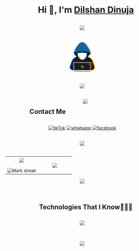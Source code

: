 <div align="center">
    <div align="center">
        <ul align="center">
            <summary>
                <h1 style="display: inline-block">Hi 👋, I'm <a href="https://100rabhcsmc.github.io/Me.io/"
                        target="blank">
                        Dilshan Dinuja</a></h1>
            </summary>
        </ul>
        <img
            src="https://user-images.githubusercontent.com/73097560/115834477-dbab4500-a447-11eb-908a-139a6edaec5c.gif">
    </div>
    <br /><br />
    <div align="center">
        <img src="https://github.com/0xAbdulKhalid/0xAbdulKhalid/raw/main/assets/mdImages/about_me.gif" width="100px" />
    </div>
    <br /><br />
    <img src="https://user-images.githubusercontent.com/73097560/115834477-dbab4500-a447-11eb-908a-139a6edaec5c.gif">
    <br /><br />
    <div align="center">
        <img align="right" src="https://github.com/7oSkaaa/7oSkaaa/blob/main/Images/Right_Side.gif?raw=true"
            width=250px>
        <div>
            <ul align="center">
                <summary>
                    <h2 style="display: inline-block">Contact Me</h2>
                </summary>
            </ul>
            <a href="https://www.tiktok.com/@sl_code_hub?_t=8lB3USQZmPh&_r=1"><img
                    src="https://cdn-icons-png.flaticon.com/128/3046/3046126.png" alt="tikTok" width="60"></a>
            <a href="https://wa.me/+94714587221"><img src="https://cdn-icons-png.flaticon.com/128/2504/2504957.png"
                    alt="whatsapp" width="60"></a>
            <a href="https://www.facebook.com/profile.php?id=61555628950587&mibextid=ZbWKwL"><img
                    src="https://cdn-icons-png.flaticon.com/128/2504/2504903.png" alt="facebook" width="60"></a>
        </div>
    </div>
    <br /><br />
    <img src="https://user-images.githubusercontent.com/73097560/115834477-dbab4500-a447-11eb-908a-139a6edaec5c.gif">
    <br /><br />
    <div align="center">
        <table align="center">
            <tr border="none">
                <td width="50%" align="center">
                    <img align="center"
                        src="https://github-readme-stats.vercel.app/api?username=dilshan615&theme=dark&show_icons=true&count_private=true" />
                    <br></br>
                    <img title="🔥 Get streak stats for your profile at git.io/streak-stats" alt="Mark streak"
                        src="https://github-readme-streak-stats.herokuapp.com/?user=dilshan615&theme=dark&hide_border=false" />
                </td>
                <td width="50%" align="center">
                    <img align="center"
                        src="https://github-readme-stats.anuraghazra1.vercel.app/api/top-langs/?username=dilshan615&theme=dark&hide_border=false&no-bg=true&no-frame=true&langs_count=10" />
                </td>
            </tr>
        </table>
    </div>
    <img src="https://user-images.githubusercontent.com/73097560/115834477-dbab4500-a447-11eb-908a-139a6edaec5c.gif">
    <br /><br />
    <div id="user-content-toc">
        <ul align="center">
            <summary>
                <h2 style="display: inline-block">Technologies That I Know👨🏻‍💻</h2>
            </summary>
        </ul>
    </div>
    <p align="center">
<a href="https://skillicons.dev">
    <img src="https://skillicons.dev/icons?i=html,css,js,bootstrap,tailwind,php,py,react,mysql,github,vscode,windows&perline=14" />
</a>
    </p>
    <br /><br />
    <img src="https://user-images.githubusercontent.com/73097560/115834477-dbab4500-a447-11eb-908a-139a6edaec5c.gif">
</div>
